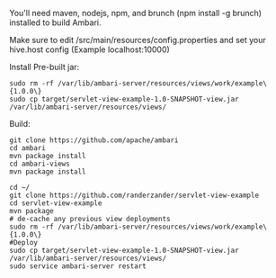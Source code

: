 You'll need maven, nodejs, npm, and brunch (npm install -g brunch) installed to build Ambari.

Make sure to edit /src/main/resources/config.properties and set your hive.host config (Example localhost:10000)

Install Pre-built jar:
```
sudo rm -rf /var/lib/ambari-server/resources/views/work/example\{1.0.0\}
sudo cp target/servlet-view-example-1.0-SNAPSHOT-view.jar /var/lib/ambari-server/resources/views/
```

Build:
```
git clone https://github.com/apache/ambari
cd ambari
mvn package install
cd ambari-views
mvn package install

cd ~/
git clone https://github.com/randerzander/servlet-view-example
cd servlet-view-example
mvn package
# de-cache any previous view deployments
sudo rm -rf /var/lib/ambari-server/resources/views/work/example\{1.0.0\}
#Deploy
sudo cp target/servlet-view-example-1.0-SNAPSHOT-view.jar /var/lib/ambari-server/resources/views/
sudo service ambari-server restart
```
